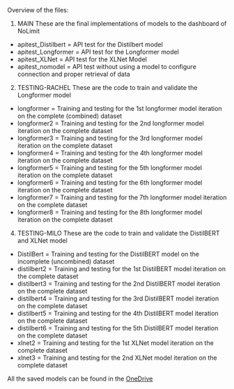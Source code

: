 Overview of the files:

1. MAIN
These are the final implementations of models to the dashboard of NoLimit
* apitest_Distilbert = API test for the Distilbert model
* apitest_Longformer = API test for the Longformer model
* apitest_XLNet = API test for the XLNet Model
* apitest_nomodel = API test without using a model to configure connection and proper retrieval of data

2. TESTING-RACHEL
These are the code to train and validate the Longformer model
* longformer = Training and testing for the 1st longformer model iteration on the complete (combined) dataset
* longformer2 = Training and testing for the 2nd longformer model iteration on the complete dataset
* longformer3 = Training and testing for the 3rd longformer model iteration on the complete dataset
* longformer4 = Training and testing for the 4th longformer model iteration on the complete dataset
* longformer5 = Training and testing for the 5th longformer model iteration on the complete dataset
* longformer6 = Training and testing for the 6th longformer model iteration on the complete dataset
* longformer7 = Training and testing for the 7th longformer model iteration on the complete dataset
* longformer8 = Training and testing for the 8th longformer model iteration on the complete dataset
   
4. TESTING-MILO
These are the code to train and validate the DistilBERT and XLNet model
* DistilBert = Training and testing for the DistilBERT model on the incomplete (uncombined) dataset
* distilbert2 = Training and testing for the 1st DistilBERT model iteration on the complete dataset
* distilbert3 = Training and testing for the 2nd DistilBERT model iteration on the complete dataset
* distilbert4 = Training and testing for the 3rd DistilBERT model iteration on the complete dataset
* distilbert5 = Training and testing for the 4th DistilBERT model iteration on the complete dataset
* distilbert6 = Training and testing for the 5th DistilBERT model iteration on the complete dataset
* xlnet2 = Training and testing for the 1st XLNet model iteration on the complete dataset
* xlnet3 = Training and testing for the 2nd XLNet model iteration on the complete dataset

All the saved models can be found in the [OneDrive](https://latrobeuni-my.sharepoint.com/:f:/g/personal/22081967_students_ltu_edu_au/Eh0cZB3LsqNFosjNGODSmCwBV5Rt2oK0oZEH4TU8uu_deg?e=IcWfnF)






